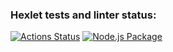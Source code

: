 ### Hexlet tests and linter status:
[![Actions Status](https://github.com/ROMGIZ/backend-project-46/workflows/hexlet-check/badge.svg)](https://github.com/ROMGIZ/backend-project-46/actions)
[![Node.js Package](https://github.com/ROMGIZ/backend-project-46/actions/workflows/npm-publish-github-packages.yml/badge.svg)](https://github.com/ROMGIZ/backend-project-46/actions/workflows/npm-publish-github-packages.yml)